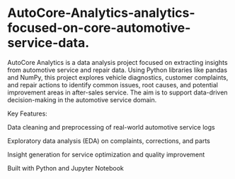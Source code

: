 # AutoCore-Analytics-analytics-focused-on-core-automotive-service-data.


AutoCore Analytics is a data analysis project focused on extracting insights from automotive service and repair data. Using Python libraries like pandas and NumPy, this project explores vehicle diagnostics, customer complaints, and repair actions to identify common issues, root causes, and potential improvement areas in after-sales service. The aim is to support data-driven decision-making in the automotive service domain.

Key Features:

Data cleaning and preprocessing of real-world automotive service logs

Exploratory data analysis (EDA) on complaints, corrections, and parts

Insight generation for service optimization and quality improvement

Built with Python and Jupyter Notebook


